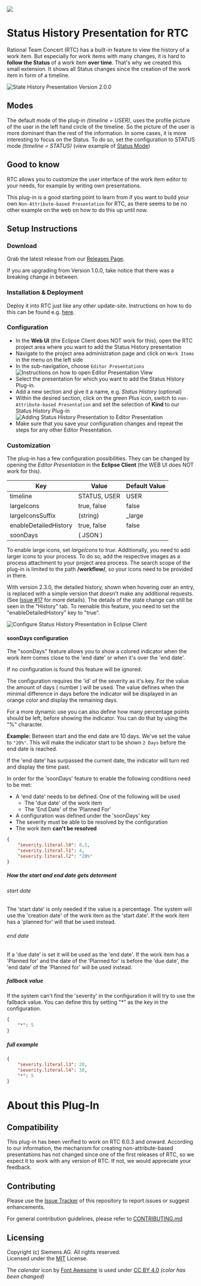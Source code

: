 ![](https://github.com/jazz-community/rtc-statushistory-presentation/workflows/npm%20build/badge.svg)

# Status History Presentation for RTC
Rational Team Concert (RTC) has a built-in feature to view the history of a work item. But especially for work items with many changes, it is hard to **follow the Status** of a work item **over time**. That's why we created this small extension. It shows all Status changes since the creation of the work item in form of a timeline.

![State History Presentation Version 2.0.0](https://github.com/jazz-community/rtc-statushistory-presentation/blob/master/documentation/statusHistoryPresentation_V2.0.0.png)

## Modes
The default mode of the plug-in *(timeline = USER)*, uses the profile picture of the user in the left hand circle of the timeline. So the picture of the user is more dominant than the rest of the information. In some cases, it is more interesting to focus on the Status. To do so, set the configuration to STATUS mode *(timeline = STATUS)* (view example of [Status Mode](https://github.com/jazz-community/rtc-statushistory-presentation/blob/master/documentation/statusHistoryPresentation_V2.2.0.png))

## Good to know
RTC allows you to customize the user interface of the work item editor to your needs, for example by writing own presentations.

This plug-in is a good starting point to learn from if you want to build your own `Non-Attribute-based Presentation` for RTC, as there seems to be no other example on the web on how to do this up until now.

## Setup Instructions
### Download
Grab the latest release from our [Releases Page](https://github.com/jazz-community/rtc-statushistory-presentation/releases). 

If you are upgrading from Version 1.0.0, take notice that there was a breaking change in between.

### Installation & Deployment
Deploy it into RTC just like any other update-site. Instructions on how to do this can be found e.g. [here](https://github.com/jazz-community/rtc-create-child-item-plugin#installation).

### Configuration
- In the **Web UI** (the Eclipse Client does NOT work for this), open the RTC project area where you want to add the Status History presentation
- Navigate to the project area administration page and click on `Work Items` in the menu on the left side
- In the sub-navigation, choose `Editor Presentations`<br>
![Instructions on how to open Editor Presentation View](https://github.com/jazz-community/rtc-statushistory-presentation/blob/master/documentation/ViewEditorPresentation_WebUI.png)
- Select the presentation for which you want to add the Status History Plug-in.
- Add a new section and give it a name, e.g. *Status History* (optional)
- Within the desired section, click on the green *Plus* icon, switch to `non-Attribute-based Presentation` and set the selection of **Kind** to our Status History Plug-in<br>
![Adding Status History Presentation to Editor Presentation](https://github.com/jazz-community/rtc-statushistory-presentation/blob/master/documentation/AddStatusHistoryPlugIn_WebUI.png)
- Make sure that you save your configuration changes and repeat the steps for any other Editor Presentation.

### Customization
The plug-in has a few configuration possibilities. They can be changed by opening the *Editor Presentation* in the **Eclipse Client** (the WEB UI does NOT work for this). 

| Key                   | Value         | Default Value |
| --------------------- | ------------- | ------------- |
| timeline              | STATUS, USER  | USER          |
| largeIcons            | true, false   | false         |
| largeIconsSuffix      | (string)      | \_large       |
| enableDetailedHistory | true, false   | false         |
| soonDays              | ( JSON )      |               |

To enable large icons, set *largeIcons* to *true*. Additionally, you need to add larger icons to your process. To do so, add the respective images as a process attachment to your project area process. The search scope of the plug-in is limited to the path **/workflow/**, so your icons need to be provided in there. 

With version 2.3.0, the detailed history, shown when hovering over an entry, is replaced with a simple version that doesn't make any additional requests. (See [Issue #17](https://github.com/jazz-community/rtc-statushistory-presentation/issues/17) for more details). The details of the state change can still be seen in the "History" tab. To reenable this feature, you need to set the "enableDetailedHistory" key to "true".

![Configure Status History Presentation in Eclipse Client](https://github.com/jazz-community/rtc-statushistory-presentation/blob/master/documentation/ConfigurePropertiesInEclipseClient.PNG)

#### **soonDays configuration**

The "soonDays" feature allows you to show a colored indicator when the work item comes close to the 'end date' or when it's over the 'end date'.

If no configuration is found this feature will be ignored. 

The configuration requires the 'id' of the severity as it's key. For the value the amount of days ( number ) will be used. The value defines when the minimal difference in days before the indicator will be displayed in an orange color and display the remaining days. 

For a more dynamic use you can also define how many percentage points should be left, before showing the indicator. You can do that by using the "%" character.

**Example:** Between start and the end date are 10 days. We've set the value to `"20%"`. This will make the indicator start to be shown `2 Days` before the end date is reached.

If the 'end date' has surpassed the current date, the indicator will turn red and display the time past.

In order for the 'soonDays' feature to enable the following conditions need to be met:
- A 'end date' needs to be defined. One of the following will be used
	- The 'due date' of the work item
	- The 'End Date' of the 'Planned For'
- A configuration was defined under the 'soonDays' key
- The severity must be able to be resolved by the configuration
- The work item **can't be resolved**

```json
{
	"severity.literal.l0": 0.5,
	"severity.literal.l1": 4,
	"severity.literal.l2": "20%"
}
```

##### How the start and end date gets determent

###### start date
The 'start date' is only needed if the value is a percentage.
The system will use the 'creation date' of the work item as the 'start date'. If the work item has a 'planned for' will that be used instead.

###### end date
If a 'due date' is set it will be used as the 'end date'. 
If the work item has a 'Planned for' and the date of the 'Planned for' is before the 'due date', the 'end date' of the 'Planned for' will be used instead.

##### fallback value
If the system can't find the 'severity' in the configuration it will try to use the fallback value. You can define this by setting "*" as the key in the configuration.

```json
{
	"*": 5
}
```

##### full example
```json
{
	"severity.literal.l3": 20,
	"severity.literal.l4": 30,
	"*": 5
}
```


# About this Plug-In
## Compatibility
This plug-in has been verified to work on RTC 6.0.3 and onward. According to our information, the mechanism for creating non-attribute-based presentations has not changed since one of the first releases of RTC, so we expect it to work with any version of RTC. If not, we would appreciate your feedback.

## Contributing
Please use the [Issue Tracker](https://github.com/jazz-community/rtc-statushistory-presentation/issues) of this repository to report issues or suggest enhancements.

For general contribution guidelines, please refer to [CONTRIBUTING.md](https://github.com/jazz-community/rtc-statushistory-presentation/blob/master/CONTRIBUTING.md)

## Licensing
Copyright (c) Siemens AG. All rights reserved.<br>
Licensed under the [MIT](https://github.com/jazz-community/rtc-statushistory-presentation/blob/master/LICENSE) License.

The _calendar_ icon by [Font Awesome](https://fontawesome.com/) is used under [CC BY 4.0](https://creativecommons.org/licenses/by/4.0/) _(color has been changed)_
